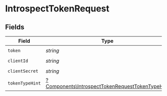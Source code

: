 # IntrospectTokenRequest


## Fields

| Field                                                                                                             | Type                                                                                                              | Required                                                                                                          | Description                                                                                                       |
| ----------------------------------------------------------------------------------------------------------------- | ----------------------------------------------------------------------------------------------------------------- | ----------------------------------------------------------------------------------------------------------------- | ----------------------------------------------------------------------------------------------------------------- |
| `token`                                                                                                           | *string*                                                                                                          | :heavy_check_mark:                                                                                                | N/A                                                                                                               |
| `clientId`                                                                                                        | *string*                                                                                                          | :heavy_check_mark:                                                                                                | N/A                                                                                                               |
| `clientSecret`                                                                                                    | *string*                                                                                                          | :heavy_check_mark:                                                                                                | N/A                                                                                                               |
| `tokenTypeHint`                                                                                                   | [?Components\IntrospectTokenRequestTokenTypeHint](../../Models/Components/IntrospectTokenRequestTokenTypeHint.md) | :heavy_minus_sign:                                                                                                | N/A                                                                                                               |